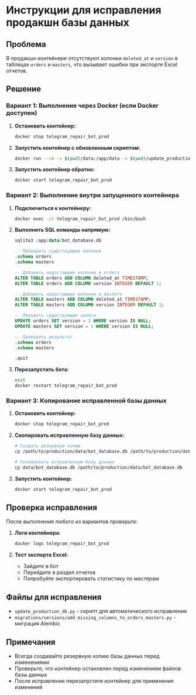 # Инструкции для исправления продакшн базы данных

## Проблема
В продакшн контейнере отсутствуют колонки `deleted_at` и `version` в таблицах `orders` и `masters`, что вызывает ошибки при экспорте Excel отчетов.

## Решение

### Вариант 1: Выполнение через Docker (если Docker доступен)

1. **Остановить контейнер:**
   ```bash
   docker stop telegram_repair_bot_prod
   ```

2. **Запустить контейнер с обновленным скриптом:**
   ```bash
   docker run --rm -v $(pwd)/data:/app/data -v $(pwd)/update_production_db.py:/app/update_production_db.py telegram_repair_bot_prod python /app/update_production_db.py
   ```

3. **Запустить контейнер обратно:**
   ```bash
   docker start telegram_repair_bot_prod
   ```

### Вариант 2: Выполнение внутри запущенного контейнера

1. **Подключиться к контейнеру:**
   ```bash
   docker exec -it telegram_repair_bot_prod /bin/bash
   ```

2. **Выполнить SQL команды напрямую:**
   ```sql
   sqlite3 /app/data/bot_database.db

   -- Проверить существующие колонки
   .schema orders
   .schema masters

   -- Добавить недостающие колонки в orders
   ALTER TABLE orders ADD COLUMN deleted_at TIMESTAMP;
   ALTER TABLE orders ADD COLUMN version INTEGER DEFAULT 1;

   -- Добавить недостающие колонки в masters
   ALTER TABLE masters ADD COLUMN deleted_at TIMESTAMP;
   ALTER TABLE masters ADD COLUMN version INTEGER DEFAULT 1;

   -- Обновить существующие записи
   UPDATE orders SET version = 1 WHERE version IS NULL;
   UPDATE masters SET version = 1 WHERE version IS NULL;

   -- Проверить результат
   .schema orders
   .schema masters

   .quit
   ```

3. **Перезапустить бота:**
   ```bash
   exit
   docker restart telegram_repair_bot_prod
   ```

### Вариант 3: Копирование исправленной базы данных

1. **Остановить контейнер:**
   ```bash
   docker stop telegram_repair_bot_prod
   ```

2. **Скопировать исправленную базу данных:**
   ```bash
   # Создать резервную копию
   cp /path/to/production/data/bot_database.db /path/to/production/data/bot_database_backup_$(date +%Y%m%d_%H%M%S).db

   # Скопировать исправленную базу данных
   cp data/bot_database.db /path/to/production/data/bot_database.db
   ```

3. **Запустить контейнер:**
   ```bash
   docker start telegram_repair_bot_prod
   ```

## Проверка исправления

После выполнения любого из вариантов проверьте:

1. **Логи контейнера:**
   ```bash
   docker logs telegram_repair_bot_prod
   ```

2. **Тест экспорта Excel:**
   - Зайдите в бот
   - Перейдите в раздел отчетов
   - Попробуйте экспортировать статистику по мастерам

## Файлы для исправления

- `update_production_db.py` - скрипт для автоматического исправления
- `migrations/versions/add_missing_columns_to_orders_masters.py` - миграция Alembic

## Примечания

- Всегда создавайте резервную копию базы данных перед изменениями
- Проверьте, что контейнер остановлен перед изменением файлов базы данных
- После исправления перезапустите контейнер для применения изменений
